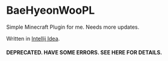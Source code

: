 # BaeHyeonWooPL
Simple Minecraft Plugin for me. Needs more updates.

Written in [Intellij Idea](https://www.jetbrains.com/idea/).

#### DEPRECATED. HAVE SOME ERRORS. SEE HERE FOR DETAILS.
